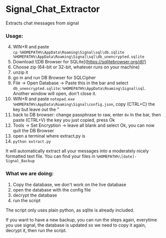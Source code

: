 # Signal_Chat_Extractor
Extracts chat messages from signal

### Usage:
4) WIN+R and paste  
   `cp %HOMEPATH%\AppData\Roaming\Signal\sql\db.sqlite %HOMEPATH%\AppData\Roaming\Signal\sql\db_unencrypted.sqlite`
5) Download ![DB Browser for SQLite]{https://sqlitebrowser.org/dl/}
6) Choose zip (64-bit or 32-bit, whatever runs on your machine) 
7) unzip it
8) go in and run DB Browser for SQLCipher
9)  File -> Open Database -> Paste this in the bar and select `db_unencrypted.sqlite`:
`%HOMEPATH%\AppData\Roaming\Signal\sql`. Another window will open, don't close it.
1) WIN+R and paste `notepad.exe %HOMEPATH%\AppData\Roaming\Signal\config.json`, copy (CTRL+C) the key but leave out the " 
2) back to DB browser: change passphrase to raw, enter `0x` in the bar, then paste (CTRL+V) the key you just copied, press Ok
3) Tools -> Set Encryption -> leave all blank and select Ok, you can now quit the DB Browser
4) open a terminal where extract.py is
5) `python extract.py`

It will automatically extract all your messages into a moderately nicely formatted text file. You can find your files in
`%HOMEPATH%\[date]-Signal_Backup`

### What we are doing:
1) Copy the database, we don't work on the live database
2) open the database with the config file
3) decrypt the database
4) run the script

The script only uses plain python, as sqlite is already included.

If you want to have a new backup, you can run the steps again, everytime you use signal, the database is updated so we need to copy it again, decrypt it, then run the script.
